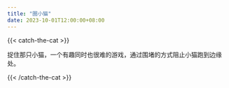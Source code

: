 ```yaml
---
title: "圈小猫"
date: 2023-10-01T12:00:00+08:00
---
```

 
{{< catch-the-cat >}}
<p>捉住那只小猫，一个有趣同时也很难的游戏，通过围堵的方式阻止小猫跑到边缘处。</p>

<script src="/assets/js/phaser.min.js"></script>
<script src="/assets/js/catch-the-cat.js"></script>
<div id="catch-the-cat"></div>
<script>
      window.game = new CatchTheCatGame({
        w: 11,
        h: 11,
        r: 20,
        initialWallCount: 8,
        backgroundColor: 0xffffff,
        parent: 'catch-the-cat',
        statusBarAlign: 'center',
        credit: '圈小猫'
      });
</script>

{{< /catch-the-cat >}}
